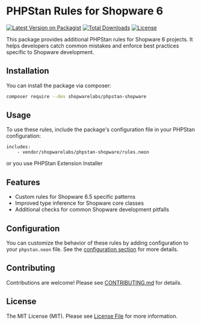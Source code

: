 # PHPStan Rules for Shopware 6

[![Latest Version on Packagist](https://img.shields.io/packagist/v/shopwarelabs/phpstan-shopware.svg?style=flat-square)](https://packagist.org/packages/shopwarelabs/phpstan-shopware)
[![Total Downloads](https://img.shields.io/packagist/dt/shopwarelabs/phpstan-shopware.svg?style=flat-square)](https://packagist.org/packages/shopwarelabs/phpstan-shopware)
[![License](https://img.shields.io/github/license/shopwarelabs/phpstan-shopware.svg?style=flat-square)](https://github.com/shopwarelabs/phpstan-shopware/blob/main/LICENSE.md)

This package provides additional PHPStan rules for Shopware 6 projects. It helps developers catch common mistakes and enforce best practices specific to Shopware development.

## Installation

You can install the package via composer:

```bash
composer require --dev shopwarelabs/phpstan-shopware
```

## Usage

To use these rules, include the package's configuration file in your PHPStan configuration:

```neon
includes:
    - vendor/shopwarelabs/phpstan-shopware/rules.neon
```

or you use PHPStan Extension Installer

## Features

- Custom rules for Shopware 6.5 specific patterns
- Improved type inference for Shopware core classes
- Additional checks for common Shopware development pitfalls

## Configuration

You can customize the behavior of these rules by adding configuration to your `phpstan.neon` file. See the [configuration section](#configuration) for more details.

## Contributing

Contributions are welcome! Please see [CONTRIBUTING.md](CONTRIBUTING.md) for details.

## License

The MIT License (MIT). Please see [License File](LICENSE.md) for more information.

